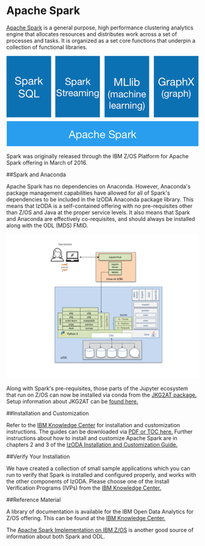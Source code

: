 <h1>Apache Spark</h1>

<a href="https://spark.apache.org/" target="_blank" rel="noopener noreferrer">Apache Spark</a> is a general purpose, high performance clustering analytics engine that allocates resources and distributes work across a set of processes and tasks. It is organized as a set core functions that underpin a collection of functional libraries.

![Spark stack](../img/spark-stack.png)

Spark was originally released through the IBM Z/OS Platform for Apache Spark offering in March of 2016.

##Spark and Anaconda

Apache Spark has no dependencies on Anaconda. However, Anaconda's package management capabilities have allowed for all of Spark's dependencies to be included in the IzODA Anaconda package library. This means that IzODA is a self-contained offering with no pre-requisites other than Z/OS and Java at the proper service levels. It also means that Spark and Anaconda are effectively co-requisites, and should always be installed along with the ODL (MDS) FMID.

![Spark Architecture](../img/IzODA_SparkArchitecture.png)

Along with Spark's pre-requisites, those parts of the Jupyter ecosystem that run on Z/OS can now be installed via conda from the <a href="https://anaconda.org/izoda/jkg2at" target="_blank" rel="noopener noreferrer">JKG2AT package.</a> Setup information about JKG2AT can be <a href="../jupyter-remote-notebook/">found here.</a>

##Installation and Customization

Refer to the <a href="https://www.ibm.com/support/knowledgecenter/" target="_blank" rel="noopener noreferrer">IBM Knowledge Center</a> for installation and customization instructions. The guides can be downloaded via <a href="https://www.ibm.com/support/knowledgecenter/SS3H8V_1.1.0/com.ibm.izoda.v1r1.izodalp/izoda.htm" target="_blank" rel="noopener noreferrer">PDF or TOC here.</a> Further instructions about how to install and customize Apache Spark are in chapters 2 and 3 of the <a href="https://www-304.ibm.com/servers/resourcelink/svc00100.nsf/pages/izodav110sc279033/$file/azk1a100.pdf" target="_blank" rel="noopener noreferrer">IzODA Installation and Customization Guide.</a>

##Verify Your Installation

We have created a collection of small sample applications which you can run to verify that Spark is installed and configured properly, and works with the other components of IzODA. Please choose one of the Install Verification Programs (IVPs) from the <a href="https://www.ibm.com/support/knowledgecenter/en/SS3H8V_1.1.0/com.ibm.izoda.v1r1.azka100/topics/azkic_c_partverify.htm" target="_blank" rel="noopener noreferrer">IBM Knowledge Center.</a>

##Reference Material

A library of documentation is available for the IBM Open Data Analytics for Z/OS offering. This can be found at the <a href="https://www.ibm.com/support/knowledgecenter/SS3H8V_1.1.0/com.ibm.izoda.v1r1.izodalp/izoda.htm" target="_blank" rel="noopener noreferrer">IBM Knowledge Center.</a>

The <a href="http://www.redbooks.ibm.com/abstracts/sg248325.html" target="_blank" rel="noopener noreferrer">Apache Spark Implementation on IBM Z/OS</a> is another good source of information about both Spark and ODL.
